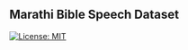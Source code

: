 ## Marathi Bible Speech Dataset

[![License: MIT](https://img.shields.io/badge/License-MIT-lightgrey.svg)](https://github.com/akki2825/marathi-bible-speech-dataset/blob/master/LICENSE)
